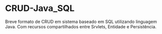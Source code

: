# CRUD-Java_SQL

Breve formato de CRUD em sistema baseado em SQL utilizando linguagem Java. Com recursos compartilhados entre Srvlets, Entidade e Persistência.
